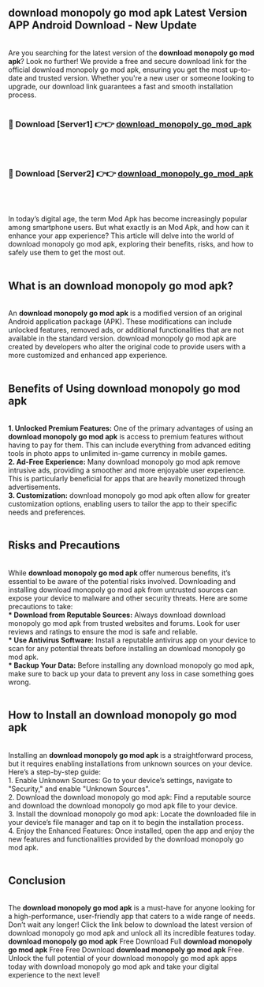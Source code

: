 ## download monopoly go mod apk Latest Version APP Android Download - New Update
<br>
Are you searching for the latest version of the <strong>download monopoly go mod apk</strong>? Look no further! We provide a free and secure download link for the official download monopoly go mod apk, ensuring you get the most up-to-date and trusted version. Whether you're a new user or someone looking to upgrade, our download link guarantees a fast and smooth installation process.
<br>
<br>
<h3>🔴 Download [Server1] 👉👉 <a href="https://modyolo.store/download+monopoly+go+mod+apk">download_monopoly_go_mod_apk</a></h3><br>
<br>
<h3>🔴 Download [Server2] 👉👉 <a href="https://modyolo.store/download+monopoly+go+mod+apk">download_monopoly_go_mod_apk</a></h3><br>
<br>
<br>
In today’s digital age, the term Mod Apk has become increasingly popular among smartphone users. But what exactly is an Mod Apk, and how can it enhance your app experience? This article will delve into the world of download monopoly go mod apk, exploring their benefits, risks, and how to safely use them to get the most out.
<br>
<br>
<h2>What is an download monopoly go mod apk?</h2>
<br>
An <strong>download monopoly go mod apk</strong> is a modified version of an original Android application package (APK). These modifications can include unlocked features, removed ads, or additional functionalities that are not available in the standard version. download monopoly go mod apk are created by developers who alter the original code to provide users with a more customized and enhanced app experience.
<br>
<br>
<h2>Benefits of Using download monopoly go mod apk</h2>
<br>
<strong> 1. Unlocked Premium Features:</strong> One of the primary advantages of using an <strong>download monopoly go mod apk</strong> is access to premium features without having to pay for them. This can include everything from advanced editing tools in photo apps to unlimited in-game currency in mobile games.
<br>
<strong> 2. Ad-Free Experience:</strong> Many download monopoly go mod apk remove intrusive ads, providing a smoother and more enjoyable user experience. This is particularly beneficial for apps that are heavily monetized through advertisements.
<br>
<strong> 3. Customization:</strong> download monopoly go mod apk often allow for greater customization options, enabling users to tailor the app to their specific needs and preferences.
<br>
<br>
<h2>Risks and Precautions</h2>
<br>
While <strong>download monopoly go mod apk</strong> offer numerous benefits, it’s essential to be aware of the potential risks involved. Downloading and installing download monopoly go mod apk from untrusted sources can expose your device to malware and other security threats. Here are some precautions to take:
<br>
<strong> * Download from Reputable Sources:</strong> Always download download monopoly go mod apk from trusted websites and forums. Look for user reviews and ratings to ensure the mod is safe and reliable.
<br>
<strong> * Use Antivirus Software:</strong> Install a reputable antivirus app on your device to scan for any potential threats before installing an download monopoly go mod apk.
<br>
<strong> * Backup Your Data:</strong> Before installing any download monopoly go mod apk, make sure to back up your data to prevent any loss in case something goes wrong.
<br>
<br>
<h2>How to Install an download monopoly go mod apk</h2>
<br>
Installing an <strong>download monopoly go mod apk</strong> is a straightforward process, but it requires enabling installations from unknown sources on your device. Here’s a step-by-step guide:
<br>
 1. Enable Unknown Sources: Go to your device’s settings, navigate to "Security," and enable "Unknown Sources".
<br>
 2. Download the download monopoly go mod apk: Find a reputable source and download the download monopoly go mod apk file to your device.
<br>
 3. Install the download monopoly go mod apk: Locate the downloaded file in your device’s file manager and tap on it to begin the installation process.
<br>
 4. Enjoy the Enhanced Features: Once installed, open the app and enjoy the new features and functionalities provided by the download monopoly go mod apk.
<br>
<br>
<h2><strong>Conclusion</strong></h2>
<br>
The <strong>download monopoly go mod apk</strong> is a must-have for anyone looking for a high-performance, user-friendly app that caters to a wide range of needs. Don’t wait any longer! Click the link below to download the latest version of download monopoly go mod apk and unlock all its incredible features today.
<br>
<strong>download monopoly go mod apk</strong> Free Download Full <strong>download monopoly go mod apk</strong> Free Free Download <strong>download monopoly go mod apk</strong> Free.
<br>
Unlock the full potential of your download monopoly go mod apk apps today with download monopoly go mod apk and take your digital experience to the next level!